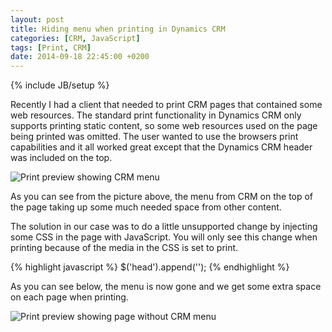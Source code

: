 ```yaml
---
layout: post
title: Hiding menu when printing in Dynamics CRM
categories: [CRM, JavaScript]
tags: [Print, CRM]
date: 2014-09-18 22:45:00 +0200
---
```

{% include JB/setup %}

Recently I had a client that needed to print CRM pages that contained some web resources. The standard print functionality in Dynamics CRM only supports printing static content, so some web resources used on the page being printed was omitted. The user wanted to use the browsers print capabilities and it all worked great except that the Dynamics CRM header was included on the top.

<img src="{{ site.url }}/assets/images/hiding_menu_in_print/print-heading.png" class="img-responsive" alt="Print preview showing CRM menu" title="CRM menu at the top of the page when printing in browser" />

As you can see from the picture above, the menu from CRM on the top of the page taking up some much needed space from other content.

The solution in our case was to do a little unsupported change by injecting some CSS in the page with JavaScript. You will only see this change when printing because of the media in the CSS is set to print.

{% highlight javascript %}
$('head').append('<style>@media print { #crmMasthead, #crmTopBar {display: none !important;} #crmContentPanel {top: 0 !important;}}</style>');
{% endhighlight %}

As you can see below, the menu is now gone and we get some extra space on each page when printing.

<img src="{{ site.url }}/assets/images/hiding_menu_in_print/print-heading-removed.png" class="img-responsive" alt="Print preview showing page without CRM menu" title="CRM menu at the top of the page is now gone when printing in browser" />